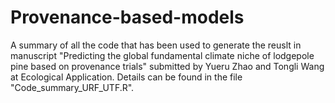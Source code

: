 # Provenance-based-models
A summary of all the code that has been used to generate the reuslt in manuscript "Predicting the global fundamental climate niche of lodgepole pine based on provenance trials" submitted by Yueru Zhao and Tongli Wang at Ecological Application. Details can be found in the file "Code_summary_URF_UTF.R".
